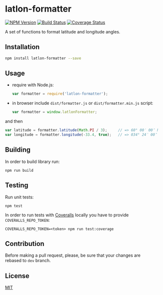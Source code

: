 # latlon-formatter

[![NPM Version](https://badge.fury.io/js/latlon-formatter.svg)](https://badge.fury.io/js/merge-professor)
[![Build Status](https://travis-ci.org/solarpatrol/latlon-formatter.svg?branch=dev)](https://travis-ci.org/solarpatrol/latlon-formatter)
[![Coverage Status](https://coveralls.io/repos/github/solarpatrol/latlon-formatter/badge.svg)](https://coveralls.io/github/solarpatrol/latlon-formatter)

A set of functions to format latitude and longitude angles.

## Installation

```bash
npm install latlon-formatter --save
```
    
## Usage

- require with Node.js:

    ```javascript
    var formatter = require('latlon-formatter');
    ```

- in browser include `dist/formatter.js` or `dist/formatter.min.js` script:

    ```javascript
    var formatter = window.latlonFormatter;
    ```
    
and then

```javascript    
var latitude = formatter.latitude(Math.PI / 3);     // => 60° 00′ 00″ N 
var longitude = formatter.longitude(-33.4, true);   // => 034° 24′ 00″ W
```
                                        
## Building

In order to build library run:
                                          
    npm run build
    
## Testing
    
Run unit tests:
    
    npm test
    
In order to run tests with [Coveralls](http://coveralls.io) locally you have to provide `COVERALLS_REPO_TOKEN`:
    
    COVERALLS_REPO_TOKEN=<token> npm run test:coverage
    
## Contribution
    
Before making a pull request, please, be sure that your changes are rebased to `dev` branch.

## License

[MIT](LICENSE)
